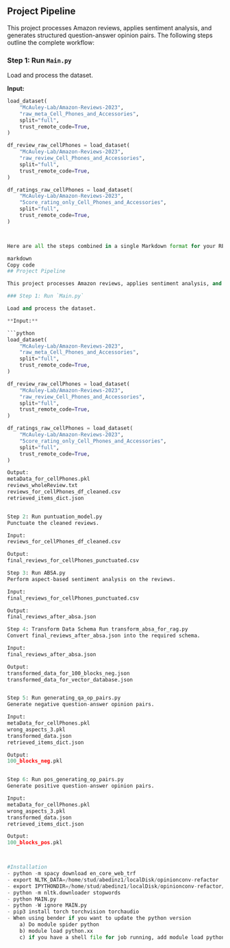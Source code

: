 
## Project Pipeline

This project processes Amazon reviews, applies sentiment analysis, and generates structured question-answer opinion pairs. The following steps outline the complete workflow:

### Step 1: Run `Main.py`

Load and process the dataset.

**Input:**

```python
load_dataset(
    "McAuley-Lab/Amazon-Reviews-2023",
    "raw_meta_Cell_Phones_and_Accessories",
    split="full",
    trust_remote_code=True,
)

df_review_raw_cellPhones = load_dataset(
    "McAuley-Lab/Amazon-Reviews-2023",
    "raw_review_Cell_Phones_and_Accessories",
    split="full",
    trust_remote_code=True,
)

df_ratings_raw_cellPhones = load_dataset(
    "McAuley-Lab/Amazon-Reviews-2023",
    "5core_rating_only_Cell_Phones_and_Accessories",
    split="full",
    trust_remote_code=True,
)



Here are all the steps combined in a single Markdown format for your README.md:

markdown
Copy code
## Project Pipeline

This project processes Amazon reviews, applies sentiment analysis, and generates structured question-answer opinion pairs. The following steps outline the complete workflow:

### Step 1: Run `Main.py`

Load and process the dataset.

**Input:**

```python
load_dataset(
    "McAuley-Lab/Amazon-Reviews-2023",
    "raw_meta_Cell_Phones_and_Accessories",
    split="full",
    trust_remote_code=True,
)

df_review_raw_cellPhones = load_dataset(
    "McAuley-Lab/Amazon-Reviews-2023",
    "raw_review_Cell_Phones_and_Accessories",
    split="full",
    trust_remote_code=True,
)

df_ratings_raw_cellPhones = load_dataset(
    "McAuley-Lab/Amazon-Reviews-2023",
    "5core_rating_only_Cell_Phones_and_Accessories",
    split="full",
    trust_remote_code=True,
)

Output:
metaData_for_cellPhones.pkl
reviews_wholeReview.txt
reviews_for_cellPhones_df_cleaned.csv
retrieved_items_dict.json


Step 2: Run puntuation_model.py
Punctuate the cleaned reviews.

Input:
reviews_for_cellPhones_df_cleaned.csv

Output:
final_reviews_for_cellPhones_punctuated.csv

Step 3: Run ABSA.py
Perform aspect-based sentiment analysis on the reviews.

Input:
final_reviews_for_cellPhones_punctuated.csv

Output:
final_reviews_after_absa.json

Step 4: Transform Data Schema Run transform_absa_for_rag.py
Convert final_reviews_after_absa.json into the required schema.

Input:
final_reviews_after_absa.json

Output:
transformed_data_for_100_blocks_neg.json
transformed_data_for_vector_database.json


Step 5: Run generating_qa_op_pairs.py
Generate negative question-answer opinion pairs.

Input:
metaData_for_cellPhones.pkl
wrong_aspects_3.pkl
transformed_data.json
retrieved_items_dict.json

Output:
100_blocks_neg.pkl


Step 6: Run pos_generating_op_pairs.py
Generate positive question-answer opinion pairs.

Input:
metaData_for_cellPhones.pkl
wrong_aspects_3.pkl
transformed_data.json
retrieved_items_dict.json

Output:
100_blocks_pos.pkl



#Installation
- python -m spacy download en_core_web_trf
- export NLTK_DATA=/home/stud/abedinz1/localDisk/opinionconv-refactor
- export IPYTHONDIR=/home/stud/abedinz1/localDisk/opinionconv-refactor/.ipython
- python -m nltk.downloader stopwords
- python MAIN.py
- python -W ignore MAIN.py
- pip3 install torch torchvision torchaudio
- When using bender if you want to update the python version
    a) Do module spider python
    b) module load python.xx
    c) if you have a shell file for job running, add module load python.xx in the shell file also



